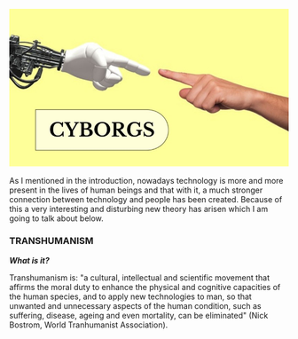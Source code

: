 
<p align="center">
  <img src="assets/img/portada-cyborgs.jpg" />
</p>

As I mentioned in the introduction, nowadays technology is more and more present in the lives of human beings and that with it, a much stronger connection between technology and people has been created. Because of this a very interesting and disturbing new theory has arisen which I am going to talk about below. 

### TRANSHUMANISM
**_What is it?_**

Transhumanism is: "a cultural, intellectual and scientific movement that affirms the moral duty to enhance the physical and cognitive capacities of the human species, and to apply new technologies to man, so that unwanted and unnecessary aspects of the human condition, such as suffering, disease, ageing and even mortality, can be eliminated" (Nick Bostrom, World Tranhumanist Association).
